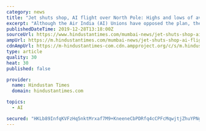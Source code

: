 ```yaml
---
category: news
title: "Jet shuts shop, AI flight over North Pole: Highs and lows of aviation sector in 2019"
excerpt: "Although the Air India (AI) Unions have opposed the plan, the government is expected to conduct a 100% strategic sale by early next year. July 15: Mumbai-Delhi Vistara flight diverted for 4 hours Flight UK 944 with 153 passengers was airborne for nearly four hours during which it was first diverted to Lucknow due to bad weather in Delhi ..."
publishedDateTime: 2019-12-28T13:18:00Z
sourceUrl: https://www.hindustantimes.com/mumbai-news/jet-shuts-shop-ai-flight-over-north-pole-highs-and-lows-of-aviation-sector-in-2019/story-HinYOk3XmsKyJl5rgNeBCI.html
ampUrl: https://m.hindustantimes.com/mumbai-news/jet-shuts-shop-ai-flight-over-north-pole-highs-and-lows-of-aviation-sector-in-2019/story-HinYOk3XmsKyJl5rgNeBCI_amp.html
cdnAmpUrl: https://m-hindustantimes-com.cdn.ampproject.org/c/s/m.hindustantimes.com/mumbai-news/jet-shuts-shop-ai-flight-over-north-pole-highs-and-lows-of-aviation-sector-in-2019/story-HinYOk3XmsKyJl5rgNeBCI_amp.html
type: article
quality: 30
heat: 30
published: false

provider:
  name: Hindustan Times
  domain: hindustantimes.com

topics:
  - AI

secured: "HKLb89InfqKVFzHq5nktMrxaf7M9+KneeneCbPDRfq4cCPFcMqwjtjZhuYPNgWKN9LFKBk9TOjBZg+5bgo0RER5pBZLb35FJoQmnIJZep48gOi63xglFJR8y3Xyv2T/jQukv7lskuGWUMLtqrblGqFViqM4a14msVJSiUPMoA2Dfg7rcRY2zGKisLCTYubtWhXbsOMu7+oLj7C+VpxEnpGti/8KBkRSuzJjwgmBqiP5lBFv97gKRHhSKGuxPDrpWaqoTIPZeQSFMnqOzohwrjw==;3Fcu1mkL8sz0/ybGJjAXcw=="
---
```


